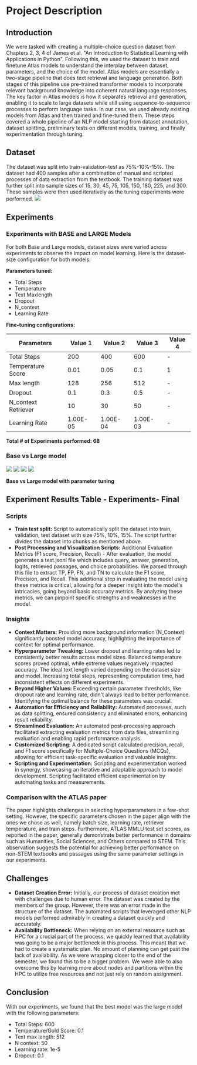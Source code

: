 # Project Description

## Introduction

We were tasked with creating a multiple-choice question dataset from Chapters 2, 3, 4 of James et al. "An Introduction to Statistical Learning with Applications in Python". Following this, we used the dataset to train and finetune Atlas models to understand the interplay between dataset, parameters, and the choice of the model. Atlas models are essentially a two-stage pipeline that does text retrieval and language generation. Both stages of this pipeline use pre-trained transformer models to incorporate relevant background knowledge into coherent natural language responses. The key factor in Atlas models is how it separates retrieval and generation, enabling it to scale to large datasets while still using sequence-to-sequence processes to perform language tasks. In our case, we used already existing models from Atlas and then trained and fine-tuned them. These steps covered a whole pipeline of an NLP model starting from dataset annotation, dataset splitting, preliminary tests on different models, training, and finally experimentation through tuning.

## Dataset

The dataset was split into train-validation-test as 75%-10%-15%. The dataset had 400 samples after a combination of manual and scripted processes of data extraction from the textbook. The training dataset was further split into sample sizes of 15, 30, 45, 75, 105, 150, 180, 225, and 300. These samples were then used iteratively as the tuning experiments were performed.
![](image5.png)

## Experiments

### Experiments with BASE and LARGE Models

For both Base and Large models, dataset sizes were varied across experiments to observe the impact on model learning. Here is the dataset-size configuration for both models:

**Parameters tuned:**
- Total Steps
- Temperature
- Text Maxlength
- Dropout
- N_context
- Learning Rate

**Fine-tuning configurations:**

| Parameters          | Value 1 | Value 2 | Value 3 | Value 4 |
|----------------------|---------|---------|---------|---------|
| Total Steps          | 200     | 400     | 600     | -       |
| Temperature Score    | 0.01    | 0.05    | 0.1     | 1       |
| Max length           | 128     | 256     | 512     | -       |
| Dropout              | 0.1     | 0.3     | 0.5     | -       |
| N_context Retriever | 10      | 30      | 50      | -       |
| Learning Rate        | 1.00E-05| 1.00E-04| 1.00E-03| -       |

**Total # of Experiments performed: 68**

### Base vs Large model
![](image2.png)
![](image3.png)
![](image4.png)
![](image1.png)

**Base vs Large model with parameter tuning**

## Experiment Results Table - Experiments- Final

### Scripts

- **Train test split:** Script to automatically split the dataset into train, validation, test dataset with size 75%, 10%, 15%. The script further divides the dataset into chunks as mentioned above.
- **Post Processing and Visualization Scripts:** Additional Evaluation Metrics (F1 score, Precision, Recall) - After evaluation, the model generates a test.jsonl file which includes query, answer, generation, logits, retrieved passages, and choice probabilities. We parsed through this file to extract TP, FP, FN, and TN to calculate the F1 score, Precision, and Recall. This additional step in evaluating the model using these metrics is critical, allowing for a deeper insight into the model's intricacies, going beyond basic accuracy metrics. By analyzing these metrics, we can pinpoint specific strengths and weaknesses in the model.

### Insights

- **Context Matters:** Providing more background information (N_Context) significantly boosted model accuracy, highlighting the importance of context for optimal performance.
- **Hyperparameter Tweaking:** Lower dropout and learning rates led to consistently better results across model sizes. Balanced temperature scores proved optimal, while extreme values negatively impacted accuracy. The ideal text length varied depending on the dataset size and model. Increasing total steps, representing computation time, had inconsistent effects on different experiments.
- **Beyond Higher Values:** Exceeding certain parameter thresholds, like dropout rate and learning rate, didn't always lead to better performance. Identifying the optimal balance for these parameters was crucial.
- **Automation for Efficiency and Reliability:** Automated processes, such as data splitting, ensured consistency and eliminated errors, enhancing result reliability.
- **Streamlined Evaluation:** An automated post-processing approach facilitated extracting evaluation metrics from data files, streamlining evaluation and enabling rapid performance analysis.
- **Customized Scripting:** A dedicated script calculated precision, recall, and F1 score specifically for Multiple-Choice Questions (MCQs), allowing for efficient task-specific evaluation and valuable insights.
- **Scripting and Experimentation:** Scripting and experimentation worked in synergy, showcasing an iterative and adaptable approach to model development. Scripting facilitated efficient experimentation by automating tasks and measurements.

### Comparison with the ATLAS paper

The paper highlights challenges in selecting hyperparameters in a few-shot setting. However, the specific parameters chosen in the paper align with the ones we chose as well, namely batch size, learning rate, retriever temperature, and train steps. Furthermore, ATLAS MMLU test set scores, as reported in the paper, generally demonstrate better performance in domains such as Humanities, Social Sciences, and Others compared to STEM. This observation suggests the potential for achieving better performance on non-STEM textbooks and passages using the same parameter settings in our experiments.

## Challenges

- **Dataset Creation Error:** Initially, our process of dataset creation met with challenges due to human error. The dataset was created by the members of the group. However, there was an error made in the structure of the dataset. The automated scripts that leveraged other NLP models performed admirably in creating a dataset quickly and accurately.
- **Availability Bottleneck:** When relying on an external resource such as HPC for a crucial part of the process, we quickly learned that availability was going to be a major bottleneck in this process. This meant that we had to create a systematic plan. No amount of planning can get past the lack of availability. As we were wrapping closer to the end of the semester, we found this to be a bigger problem. We were able to also overcome this by learning more about nodes and partitions within the HPC to utilize free resources and not just rely on random assignment.

## Conclusion

With our experiments, we found that the best model was the large model with the following parameters:
- Total Steps: 600
- Temperature/Gold Score: 0.1
- Text max length: 512
- N context: 50
- Learning rate: 1e-5
- Dropout: 0.1
